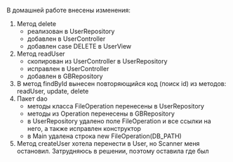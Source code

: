 В домашней работе внесены изменения:
1. Метод delete
    * реализован в UserRepository
    * добавлен в UserController
    * добавлен case DELETE в UserView
2. Метод readUser
    * скопирован из UserController в UserRepository
    * исправлен в UserController
    * добавлен в GBRepository   
3. В метод findById вынесен повторяющийся код (поиск id) из методов: readUser, update, delete
4. Пакет dao
    * методы класса FileOperation перенесены в UserRepository
    * методы из Operation перенесены в GBRepository 
    * в UserRepository удалено поле FileOperation и все ссылки на него, а также исправлен конструктор
    * в Main удалена строка new FileOperation(DB_PATH)
5. Метод createUser хотела перенести в User, но Scanner меня остановил. Затрудняюсь в решении, поэтому оставила где был